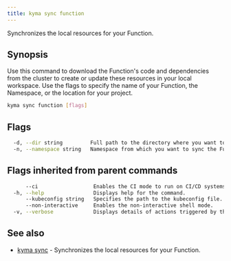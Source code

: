 ```yaml
---
title: kyma sync function
---
```


Synchronizes the local resources for your Function.

## Synopsis

Use this command to download the Function's code and dependencies from the cluster to create or update these resources in your local workspace.
Use the flags to specify the name of your Function, the Namespace, or the location for your project.

```bash
kyma sync function [flags]
```

## Flags

```bash
  -d, --dir string         Full path to the directory where you want to save the project.
  -n, --namespace string   Namespace from which you want to sync the Function.
```

## Flags inherited from parent commands

```bash
      --ci                  Enables the CI mode to run on CI/CD systems. It avoids any user interaction (such as no dialog prompts) and ensures that logs are formatted properly in log files (such as no spinners for CLI steps).
  -h, --help                Displays help for the command.
      --kubeconfig string   Specifies the path to the kubeconfig file. By default, Kyma CLI uses the KUBECONFIG environment variable or "/$HOME/.kube/config" if the variable is not set.
      --non-interactive     Enables the non-interactive shell mode.
  -v, --verbose             Displays details of actions triggered by the command.
```

## See also

* [kyma sync](#kyma-sync-kyma-sync)	 - Synchronizes the local resources for your Function.

